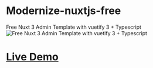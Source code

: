 # Modernize-nuxtjs-free
Free Nuxt 3 Admin Template with vuetify 3 + Typescript
<img src="https://adminmart.com/wp-content/uploads/2023/02/modernize-free-vuetify-dashboard.png" alt="Free Nuxt 3 Admin Template with vuetify 3 + Typescript"/>
# <a href="https://modernize-nuxtjs-free.netlify.app">Live Demo </a>
